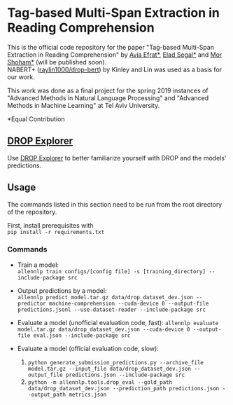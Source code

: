 # Tag-based Multi-Span Extraction in Reading Comprehension

This is the official code repository for the paper "Tag-based Multi-Span Extraction in Reading Comprehension" by [Avia Efrat*](mailto:aviaefra@mail.tau.ac.il), [Elad Segal*](mailto:eladsegal@mail.tau.ac.il) and [Mor Shoham*](mailto:morshoham@mail.tau.ac.il) (will be published soon).  
NABERT+ ([raylin1000/drop-bert](https://github.com/raylin1000/drop-bert/)) by Kinley and Lin was used as a basis for our work.

This work was done as a final project for the spring 2019 instances of "Advanced Methods in Natural Language Processing" and "Advanced Methods in Machine Learning" at Tel Aviv University.

*Equal Contribution

## [DROP Explorer](https://github.com/eladsegal/DROP-explorer)
Use [DROP Explorer](https://github.com/eladsegal/DROP-explorer) to better familiarize yourself with DROP and the models' predictions.

## Usage
The commands listed in this section need to be run from the root directory of the repository.

First, install prerequisites with  
```pip install -r requirements.txt```

### Commands
* Train a model:  
```allennlp train configs/[config file] -s [training_directory] --include-package src```

* Output predictions by a model:  
```allennlp predict model.tar.gz data/drop_dataset_dev.json --predictor machine-comprehension --cuda-device 0 --output-file predictions.jsonl --use-dataset-reader --include-package src```

* Evaluate a model (unofficial evaluation code, fast):
```allennlp evaluate model.tar.gz data/drop_dataset_dev.json --cuda-device 0 --output-file eval.json --include-package src```

* Evaluate a model (official evaluation code, slow):
  1. ```python generate_submission_predictions.py --archive_file model.tar.gz --input_file data/drop_dataset_dev.json --output_file predictions.json --include-package src```
  2. ```python -m allennlp.tools.drop_eval --gold_path data/drop_dataset_dev.json --prediction_path predictions.json --output_path metrics.json```
